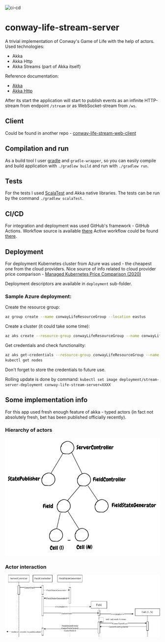 ![ci-cd](https://github.com/fedor-malyshkin/conway-life-stream-server/workflows/ci-cd/badge.svg)

# conway-life-stream-server
A trivial implementation of Conway's Game of Life with the help of actors. Used technologies:
* Akka
* Akka Http
* Akka Streams (part of Akka itself)

Reference documentation:
* [Akka](https://doc.akka.io/docs/akka/current/)
* [Akka Http](https://doc.akka.io/docs/akka-http/current/)

After its start the application will start to publish events as an infinite HTTP-stream from endpoint `/stream` or as WebSocket-stream from `/ws`.

## Client
Could be found in another repo - [conway-life-stream-web-client](https://github.com/fedor-malyshkin/conway-life-stream-web-client)

## Compilation and run
As a build tool I user [gradle](https://gradle.org/) and `gradle-wrapper`, so you can easily compile and build 
application with `./gradlew build` and run with `./gradlew run`.

## Tests
For the tests I used [ScalaTest](https://www.scalatest.org/) and Akka native libraries. The tests can be run by the command `./gradlew scalaTest`.

## CI/CD
For integration and deployment was used GitHub's framework - GitHub Actions. Workflow source is available [there](.github/workflows/ci-cd.yml)
Active workflow could be found [there](https://github.com/fedor-malyshkin/conway-life-stream-server/actions).

## Deployment 
For deployment Kubernetes cluster from Azure was used  - the cheapest one from the cloud providers.
Nice source of info related to cloud provider price comparison - [Managed Kubernetes Price Comparison (2020)](https://devopsdirective.com/posts/2020/03/managed-kubernetes-comparison/)

Deployment descriptors are available in `deployment` sub-folder.

### Sample Azure deployment:
Create the resource group:
```sh
az group create --name conwayLifeResourceGroup --location eastus
```
Create a cluster (it could take some time):
```sh
az aks create --resource-group conwayLifeResourceGroup --name conwayLifeAKSCluster --node-count 1  --node-vm-size Standard_B2s --enable-addons monitoring --generate-ssh-keys
```

Get credentials and check functionality:
```sh
az aks get-credentials --resource-group conwayLifeResourceGroup --name conwayLifeAKSCluster
kubectl get nodes
```
Don't forget to store the credentials to future use.

Rolling update is done by command: `kubectl set image deployment/stream-server-deployment conway-life-stream-server=XXXX`

## Some implementation info
For this app used fresh enough feature of akka - typed actors (in fact not absolutely fresh,
bet has been published officially recently).

### Hierarchy of actors
![hierarchy](docs/images/hierarchy.png)

### Actor interaction
![interaction](docs/images/interaction.png)
